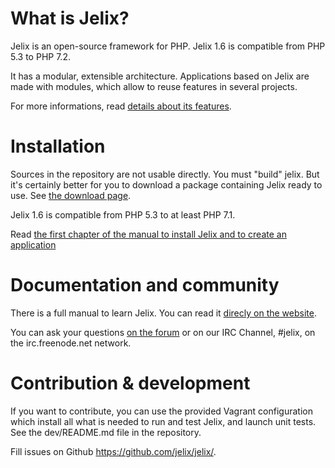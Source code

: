 What is Jelix?
==============

Jelix is an open-source framework for PHP. Jelix 1.6 is compatible from PHP 5.3 to PHP 7.2. 

It has a modular, extensible architecture. Applications based on Jelix are made with
modules, which allow to reuse features in several projects.

For more informations, read [details about its features](http://jelix.org/articles/en/features).

Installation
============

Sources in the repository are not usable directly. You must "build" jelix.
But it's certainly better for you to download a package containing Jelix ready to use.
See [the download page](http://jelix.org/articles/en/download).

Jelix 1.6 is compatible from PHP 5.3 to at least PHP 7.1.

Read [the first chapter of the manual to install Jelix and to create an application](http://docs.jelix.org/en/manual-1.6/getting-started)

Documentation and community
===========================

There is a full manual to learn Jelix. You can read it [direcly on the website](http://docs.jelix.org/en/manual-1.6).

You can ask your questions [on the forum](http://jelix.org/forums/forum/cat/2-english) or
on our IRC Channel, #jelix, on the irc.freenode.net network.

Contribution & development
===========================

If you want to contribute, you can use the provided Vagrant configuration
which install all what is needed to run and test Jelix, and launch unit tests. See the
dev/README.md file in the repository.

Fill issues on Github https://github.com/jelix/jelix/.
